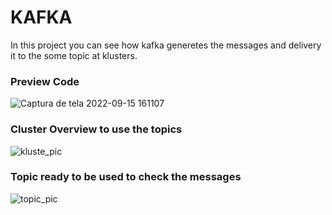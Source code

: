 <h1> KAFKA </h1>

<p>In this project you can see how kafka generetes the messages and delivery it to the some topic at klusters.</p>


<h3> Preview Code </h3>

![Captura de tela 2022-09-15 161107](https://user-images.githubusercontent.com/94225931/190489401-cd640cab-f594-43ec-a6a8-e29ec1de883a.jpg)

<h3> Cluster Overview to use the topics </h3>

![kluste_pic](https://user-images.githubusercontent.com/94225931/190489703-b85b4d9e-89f3-4ed6-85e1-0e28b838f194.jpg)

<h3> Topic ready to be used to check the messages </h3>

![topic_pic](https://user-images.githubusercontent.com/94225931/190490285-0b6b0ab3-7610-4e3b-ae25-4190625f10b0.jpg)
